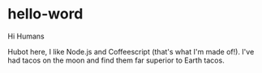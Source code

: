 # hello-word

Hi Humans

Hubot here, I like Node.js and Coffeescript (that's what I'm made of!).
I've had tacos on the moon and find them far superior to Earth tacos.
